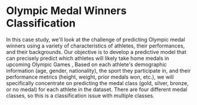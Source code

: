 # Olympic Medal Winners Classification
In this case study, we'll look at the challenge of predicting Olympic medal winners using a variety of characteristics of athletes, their performances, and their backgrounds. Our objective is to develop a predictive model that can precisely predict which athletes will likely take home medals in upcoming Olympic Games , Based on each athlete's demographic information (age, gender, nationality), the sport they participate in, and their performance metrics (height, weight, prior medals won, etc.), we will specifically concentrate on predicting the medal class (gold, silver, bronze, or no medal) for each athlete in the dataset. There are four different medal classes, so this is a classification issue with multiple classes.
